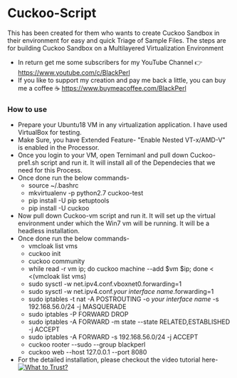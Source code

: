 # Cuckoo-Script
This has been created for them who wants to create Cuckoo Sandbox in their environment for easy and quick Triage of Sample Files. The steps are for building Cuckoo Sandbox on a Multilayered Virtualization Environment
* In return get me some subscribers for my YouTube Channel 👉 https://www.youtube.com/c/BlackPerl
* If you like to support my creation and pay me back a little, you can buy me a coffee ☕ https://www.buymeacoffee.com/BlackPerl

### How to use
* Prepare your Ubuntu18 VM in any virtualization application. I have used VirtualBox for testing.
* Make Sure, you have Extended Feature- "Enable Nested VT-x/AMD-V" is enabled in the Processor.
* Once you login to your VM, open Ternimanl and pull down Cuckoo-pre1.sh script and run it. It will install all of the Dependecies that we need for this Process.
* Once done run the below commands-
  *  source ~/.bashrc
  *  mkvirtualenv -p python2.7 cuckoo-test
  *  pip install -U pip setuptools
  *  pip install -U cuckoo
* Now pull down Cuckoo-vm script and run it. It will set up the virtual environment under which the Win7 vm will be running. It will be a headless installation.
* Once done run the below commands-
  *   vmcloak list vms
  *   cuckoo init
  *   cuckoo community
  *   while read -r vm ip; do cuckoo machine --add $vm $ip; done < <(vmcloak list vms)
  *   sudo sysctl -w net.ipv4.conf.vboxnet0.forwarding=1
  *   sudo sysctl -w net.ipv4.conf.*your interface name*.forwarding=1
  *   sudo iptables -t nat -A POSTROUTING -o *your interface name* -s 192.168.56.0/24 -j MASQUERADE
  *   sudo iptables -P FORWARD DROP
  *   sudo iptables -A FORWARD -m state --state RELATED,ESTABLISHED -j ACCEPT
  *   sudo iptables -A FORWARD -s 192.168.56.0/24 -j ACCEPT
  *   cuckoo rooter --sudo --group blackperl
  *   cuckoo web --host 127.0.0.1 --port 8080
* For the detailed installation, please checkout the video tutorial here- [![What to Trust?](https://img.youtube.com/vi/cdRM5Z4eGac/maxresdefault.jpg)](https://youtu.be/cdRM5Z4eGac "What to Trust?")
